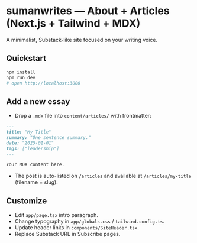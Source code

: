 
# sumanwrites — About + Articles (Next.js + Tailwind + MDX)

A minimalist, Substack-like site focused on your writing voice.

## Quickstart
```bash
npm install
npm run dev
# open http://localhost:3000
```

## Add a new essay
- Drop a `.mdx` file into `content/articles/` with frontmatter:
```md
---
title: "My Title"
summary: "One sentence summary."
date: "2025-01-01"
tags: ["leadership"]
---

Your MDX content here.
```
- The post is auto-listed on `/articles` and available at `/articles/my-title` (filename = slug).

## Customize
- Edit `app/page.tsx` intro paragraph.
- Change typography in `app/globals.css` / `tailwind.config.ts`.
- Update header links in `components/SiteHeader.tsx`.
- Replace Substack URL in Subscribe pages.
